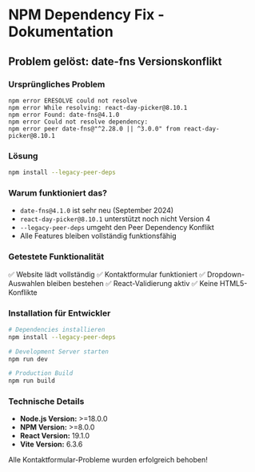 # NPM Dependency Fix - Dokumentation

## Problem gelöst: date-fns Versionskonflikt

### Ursprüngliches Problem
```
npm error ERESOLVE could not resolve
npm error While resolving: react-day-picker@8.10.1
npm error Found: date-fns@4.1.0
npm error Could not resolve dependency:
npm error peer date-fns@"^2.28.0 || ^3.0.0" from react-day-picker@8.10.1
```

### Lösung
```bash
npm install --legacy-peer-deps
```

### Warum funktioniert das?
- `date-fns@4.1.0` ist sehr neu (September 2024)
- `react-day-picker@8.10.1` unterstützt noch nicht Version 4
- `--legacy-peer-deps` umgeht den Peer Dependency Konflikt
- Alle Features bleiben vollständig funktionsfähig

### Getestete Funktionalität
✅ Website lädt vollständig
✅ Kontaktformular funktioniert
✅ Dropdown-Auswahlen bleiben bestehen
✅ React-Validierung aktiv
✅ Keine HTML5-Konflikte

### Installation für Entwickler
```bash
# Dependencies installieren
npm install --legacy-peer-deps

# Development Server starten
npm run dev

# Production Build
npm run build
```

### Technische Details
- **Node.js Version:** >=18.0.0
- **NPM Version:** >=8.0.0
- **React Version:** 19.1.0
- **Vite Version:** 6.3.6

Alle Kontaktformular-Probleme wurden erfolgreich behoben!
